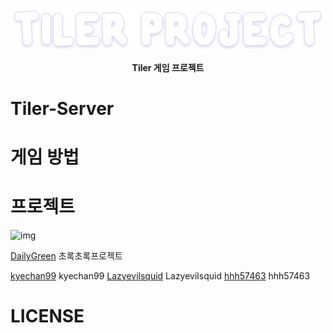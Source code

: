 <p align="center">
    <img src="/tiler_project.png" width=500/>
</p>
<p align="center">
    <strong>Tiler 게임 프로젝트</strong>
</p>

# Tiler-Server
[]()


# 게임 방법


# 프로젝트
![img](https://avatars0.githubusercontent.com/u/40048911?s=200&v=4)

[DailyGreen](https://github.com/DailyGreen) 초록초록프로젝트

[kyechan99](https://github.com/kyechan99/Tiler-Client) kyechan99
[Lazyevilsquid](https://github.com/Lazyevilsquid/Tiler-Client) Lazyevilsquid
[hhh57463](https://github.com/hhh57463/Tiler-Client) hhh57463

# LICENSE